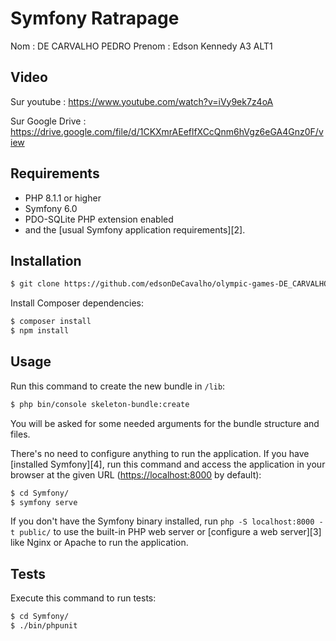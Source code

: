 Symfony Ratrapage 
========================


Nom : DE CARVALHO PEDRO
Prenom : Edson Kennedy 
A3 ALT1


Video 
------------
Sur youtube : https://www.youtube.com/watch?v=iVy9ek7z4oA

Sur Google Drive : https://drive.google.com/file/d/1CKXmrAEeflfXCcQnm6hVgz6eGA4Gnz0F/view

Requirements
------------

* PHP 8.1.1 or higher
* Symfony 6.0
* PDO-SQLite PHP extension enabled
* and the [usual Symfony application requirements][2].

Installation
------------

```bash
$ git clone https://github.com/edsonDeCavalho/olympic-games-DE_CARVALHO-Edson_Kennedy.git
```

Install Composer dependencies:

```bash
$ composer install
$ npm install
```

Usage
-----

Run this command to create the new bundle in `/lib`:

```bash
$ php bin/console skeleton-bundle:create
```

You will be asked for some needed arguments for the bundle structure and files.

There's no need to configure anything to run the application. If you have
[installed Symfony][4], run this command and access the application in your
browser at the given URL (<https://localhost:8000> by default):

```bash
$ cd Symfony/
$ symfony serve
```

If you don't have the Symfony binary installed, run `php -S localhost:8000 -t public/`
to use the built-in PHP web server or [configure a web server][3] like Nginx or
Apache to run the application.

Tests
-----

Execute this command to run tests:

```bash
$ cd Symfony/
$ ./bin/phpunit
```

